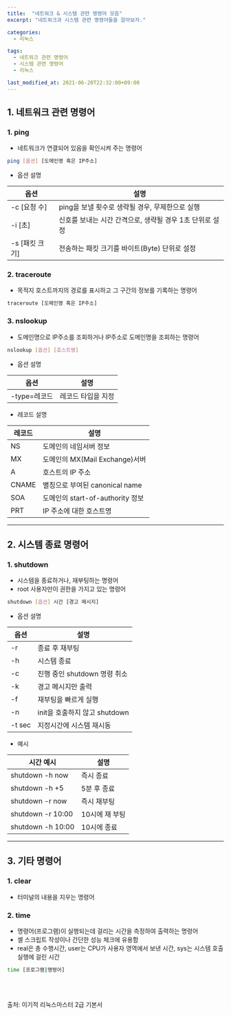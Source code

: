 ```yaml
---
title:  "네트워크 & 시스템 관련 명령어 모음"
excerpt: "네트워크과 시스템 관련 명령어들을 알아보자."

categories:
  - 리눅스

tags:
  - 네트워크 관련 명령어
  - 시스템 관련 명령어
  - 리눅스

last_modified_at: 2021-06-20T22:32:00+09:00
---
```


## 1. 네트워크 관련 명령어
### 1. ping
- 네트워크가 연결되어 있음을 확인시켜 주는 명령어
```bash
ping [옵션] [도메인명 혹은 IP주소]
```
- 옵션 설명

|옵션|설명|
|---|-----|
|-c [요청 수]	|ping을 보낼 횟수로 생략될 경우, 무제한으로 실행|
|-i [초]|	신호를 보내는 시간 간격으로, 생략될 경우 1초 단위로 설정|
|-s [패킷 크기]	|전송하는 패킷 크기를 바이트(Byte) 단위로 설정|

### 2. traceroute
- 목적지 호스트까지의 경로를 표시하고 그 구간의 정보를 기록하는 명령어
```bash
traceroute [도메인명 혹은 IP주소]
```

### 3. nslookup
- 도메인명으로 IP주소를 조회하거나 IP주소로 도메인명을 조회하는 명령어
```bash
nslookup [옵션] [호스트명]
```
- 옵션 설명

|옵션|설명|
|---|-----|
|-type=레코드	|레코드 타입을 지정|

- 레코드 설명

|레코드|설명|
|---|-----|
|NS	|도메인의 네임서버 정보|
|MX	|도메인의 MX(Mail Exchange)서버|
|A	|호스트의 IP 주소|
|CNAME	|별칭으로 부여된 canonical name|
|SOA	|도메인의 start-of-authority 정보|
|PRT	|IP 주소에 대한 호스트명|

-----

## 2. 시스템 종료 명령어
### 1. shutdown
- 시스템을 종료하거나, 재부팅하는 명령어
- root 사용자만이 권한을 가지고 있는 명령어
```bash
shutdown [옵션] 시간 [경고 메시지]
```
- 옵션 설명

|옵션|설명|
|---|-----|
|-r	|종료 후 재부팅|
|-h|	시스템 종료|
|-c|	진행 중인 shutdown 명령 취소|
|-k|	경고 메시지만 출력|
|-f	|재부팅을 빠르게 실행|
|-n	|init을 호출하지 않고 shutdown|
|-t sec|	지정시간에 시스템 재시동|

- 예시

|시간 예시|설명|
|---------|--------|
|shutdown -h now	|즉시 종료|
|shutdown -h +5	|5분 후 종료|
|shutdown -r now	|즉시 재부팅|
|shutdown -r 10:00	|10시에 재 부팅|
|shutdown -h 10:00	|10시에 종료|

-----

## 3. 기타 명령어
### 1. clear
- 터미널의 내용을 지우는 명령어

### 2. time
- 명령어(프로그램)이 실행되는데 걸리는 시간을 측정하여 출력하는 명령어
- 셸 스크립트 작성이나 간단한 성능 체크에 유용함
- real은 총 수행시간, user는 CPU가 사용자 영역에서 보낸 시간, sys는 시스템 호출 실행에 걸린 시간
```bash
time [프로그램|명령어]
```

<br>
<br>

출처: 이기적 리눅스마스터 2급 기본서
